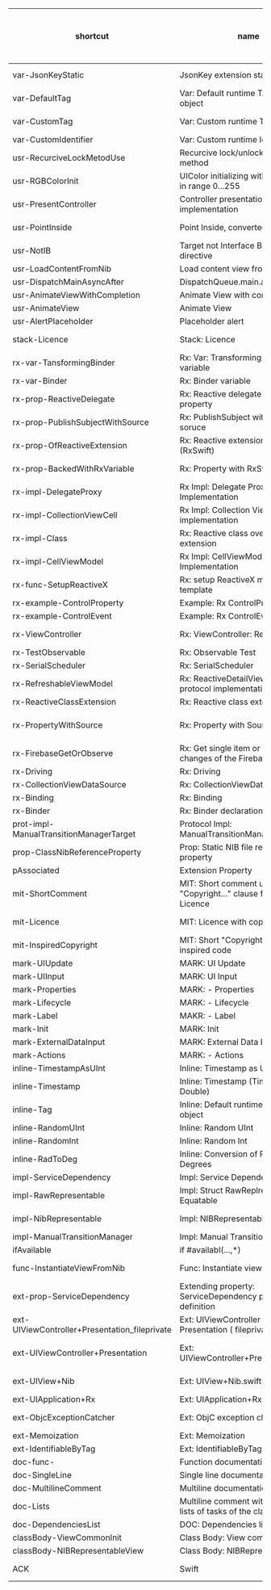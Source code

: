 shortcut | name | language | platform | summary | file name (if different than shortcut)|  
---|---|---|---|---|---|
var-JsonKeyStatic|JsonKey extension static variable|Swift|All|Variable declaration for extension of struct PropertyName ||
var-DefaultTag|Var: Default runtime TAG of an object|Swift|All|||
var-CustomTag|Var: Custom runtime TAG |Swift|All|Used to identify owned objects or view in hierarchy somehow associated  with `self`||
var-CustomIdentifier|Var: Custom runtime Identifier|Swift|All|||
usr-RecurciveLockMetodUse|Recurcive lock/unlock to use in method|Swift|All|||
usr-RGBColorInit|UIColor initializing with RGB values in range 0...255|Swift|All|||
usr-PresentController|Controller presentation method implementation|Swift|iphoneos|Implementation of the method to handle different controller presentation issues||
usr-PointInside|Point Inside, converted|Swift|All|Checing is point inside view with conversion from other (source) view||
usr-NotIB|Target not Interface Builder directive|Swift|All|||
usr-LoadContentFromNib|Load content view from nib|Swift|iphoneos|||
usr-DispatchMainAsyncAfter|DispatchQueue.main.asyncAfter|Swift|All|||
usr-AnimateViewWithCompletion|Animate View with completion|Swift|iphoneos|||
usr-AnimateView|Animate View|Swift|iphoneos|||
usr-AlertPlaceholder|Placeholder alert|Swift|iphoneos|||
stack-Licence|Stack: Licence|Generic|All|Licence with copyright and soruce for StackOverflow code||
rx-var-TansformingBinder|Rx: Var: Transforming Binder variable|Swift|All|||
rx-var-Binder|Rx: Binder variable|Swift|All|||
rx-prop-ReactiveDelegate|Rx: Reactive delegate (proxy) property|Swift|All|||
rx-prop-PublishSubjectWithSource|Rx: PublishSubject with additional soruce|Swift|All|||
rx-prop-OfReactiveExtension|Rx: Reactive extension property (RxSwift)|Swift|All|Reactive extension property declaration (observable and observer)||
rx-prop-BackedWithRxVariable|Rx: Property with RxSwift Subject|Swift|All|Declaration of property backed with BehaviorRelay||
rx-impl-DelegateProxy|Rx Impl: Delegate Proxy Implementation|Swift|All|||
rx-impl-CollectionViewCell|Rx Impl: Collection View Cell implementation|Swift|All|||
rx-impl-Class|Rx: Reactive class override and extension|Swift|All|Rx class override and Reactive extension implementation||
rx-impl-CellViewModel|Rx Impl: CellViewModel Implementation|Swift|All|||
rx-func-SetupReactiveX|Rx: setup ReactiveX method template|Swift|All|||
rx-example-ControlProperty|Example: Rx ControlProperty|Generic|All|||
rx-example-ControlEvent|Example: Rx ControlEvent|Generic|All|||
rx-ViewController|Rx: ViewController: ReactiveView|Swift|All|ViewController declaration conforming ReactiveView protocol||
rx-TestObservable|Rx: Observable Test|Swift|All|||
rx-SerialScheduler|Rx: SerialScheduler|Swift|All|||
rx-RefreshableViewModel|Rx: ReactiveDetailViewModel protocol implementation|Swift|All|||
rx-ReactiveClassExtension|Rx: Reactive class extension|Swift|All|||
rx-PropertyWithSource|Rx: Property with Source subject|Swift|All|Declaration of property backed with BehaviorRelay, and source PublishSubject as a additional reactive source||
rx-FirebaseGetOrObserve|Rx: Get single item or observe changes of the Firebase value|Swift|All|||
rx-Driving|Rx: Driving|Generic|All|||
rx-CollectionViewDataSource|Rx: CollectionViewDataSoruce|Swift|All|RxCollectionViewSectionedReloadDataSource||
rx-Binding|Rx: Binding|Swift|All|||
rx-Binder|Rx: Binder declaration|Swift|All|||
prot-impl-ManualTransitionManagerTarget|Protocol Impl: ManualTransitionManagerTarget|Swift|All|||
prop-ClassNibReferenceProperty|Prop: Static NIB file reference property|Generic|All|||
pAssociated|Extension Property|Swift|All|Associated Object Property||
mit-ShortComment|MIT: Short comment under the "Copyright..." clause for MIT Licence|Generic|All|||
mit-Licence|MIT: Licence with copyright notice|Generic|All|Replace standard Apple Copyright comment line with this text||
mit-InspiredCopyright|MIT: Short "Copyright..." for inspired code|Generic|All|Insired means modified or reused code of someone else||
mark-UIUpdate|MARK: UI Update|Generic|All|||
mark-UIInput|MARK: UI Input|Generic|All|||
mark-Properties|MARK: - Properties|Swift|All|||
mark-Lifecycle|MARK: - Lifecycle|Swift|All|||
mark-Label|MAKR: - Label|Swift|All|||
mark-Init|MARK: Init|Generic|All|||
mark-ExternalDataInput|MARK: External Data Input |Generic|All|||
mark-Actions|MARK: - Actions|Swift|All|||
inline-TimestampAsUInt|Inline: Timestamp as UInt|Swift|All|||
inline-Timestamp|Inline: Timestamp (TimeInterval, Double)|Swift|All|||
inline-Tag|Inline: Default runtime TAG of an object|Swift|All|Idetifies object in runtime, might be use to set View tag to find view later in views hierarchy||
inline-RandomUInt|Inline: Random UInt|Swift|All|||
inline-RandomInt|Inline: Random Int|Swift|All|||
inline-RadToDeg|Inline: Conversion of Radians to Degrees|Swift|All|||
impl-ServiceDependency|Impl: Service Dependency|Swift|All|Simplified access to required services||
impl-RawRepresentable|Impl: Struct RawReplresentable, Equatable|Swift|All|||
impl-NibRepresentable|Impl: NIBRepresentable protocol|Swift|All|NIBRepresentable protocol implementation for view||
impl-ManualTransitionManager|Impl: Manual Transition Manager|Swift|All|Requires: RxSwift||
ifAvailable|if #availabl(...,*)|Swift|All|||
func-InstantiateViewFromNib|Func: Instantiate view from nib|Swift|All|Implementation of method for instantiating views from nib.||
ext-prop-ServiceDependency|Extending property: ServiceDependency property definition|Swift|All|Class extension adding new property definition||
ext-UIViewController+Presentation_fileprivate|Ext: UIViewController + Presentation ( fileprivate )|Swift|All|||
ext-UIViewController+Presentation|Ext: UIViewController+Presentation.swift|Generic|All|UIViewController enstension and protocol allowing convinient display of the modal view controller||
ext-UIView+Nib|Ext: UIView+Nib.swift|Swift|iphoneos|Support for loading and instantiating views from Nib (Xib)||
ext-UIApplication+Rx|Ext: UIApplication+Rx|Swift|All|||
ext-ObjcExceptionCatcher|Ext: ObjC exception chatcher |Objective-C|All|Header (.h) file with inline method to catch objc exeptions in swift||
ext-Memoization|Ext: Memoization|Swift|All|||
ext-IdentifiableByTag|Ext: IdentifiableByTag|Swift|iphoneos|||
doc-func-|Function documentation comment|Swift|All|||
doc-SingleLine|Single line documentation comment|Swift|All|||
doc-MultilineComment|Multiline documentation comment|Swift|All|Only description section||
doc-Lists|Multiline comment with common lists of tasks of the class|Generic|All|||
doc-DependenciesList|DOC: Dependencies list|Generic|All|||
classBody-ViewCommonInit|Class Body: View common Init|Swift|All|||
classBody-NIBRepresentableView|Class Body: NIBRepresentable view|Swift|iphoneos|||
|ACK|Swift|iphoneos|summary|5E6BD96E-C391-4EB4-9E10-AEA3EB196937|